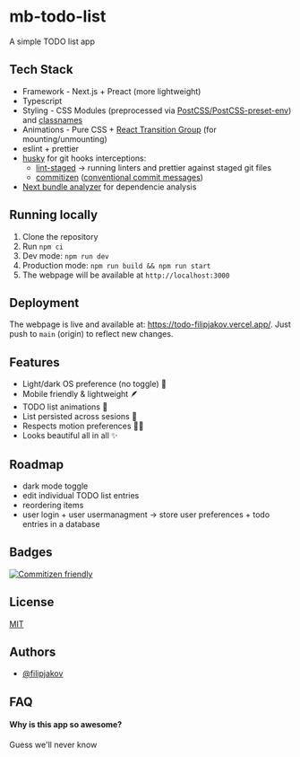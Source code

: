 # mb-todo-list

A simple TODO list app

## Tech Stack

- Framework - Next.js + Preact (more lightweight)
- Typescript
- Styling - CSS Modules (preprocessed via [PostCSS/PostCSS-preset-env](https://github.com/csstools/postcss-plugins/tree/main/plugin-packs/postcss-preset-env)) and [classnames](https://github.com/JedWatson/classnames)
- Animations - Pure CSS + [React Transition Group](https://reactcommunity.org/react-transition-group/) (for mounting/unmounting)
- eslint + prettier
- [husky](https://github.com/typicode/husky) for git hooks interceptions:
  - [lint-staged](https://github.com/okonet/lint-staged) -> running linters and prettier against staged git files
  - [commitizen](https://github.com/commitizen/cz-cli) ([conventional commit messages](https://www.conventionalcommits.org/en/v1.0.0/))
- [Next bundle analyzer](https://www.npmjs.com/package/@next/bundle-analyzer) for dependencie analysis

## Running locally

1. Clone the repository
2. Run `npm ci`
3. Dev mode: `npm run dev`
4. Production mode: `npm run build && npm run start`
5. The webpage will be available at `http://localhost:3000`

## Deployment

The webpage is live and available at: https://todo-filipjakov.vercel.app/. Just push to `main` (origin) to reflect new changes.

## Features

- Light/dark OS preference (no toggle) 🌙
- Mobile friendly & lightweight 🪶
- TODO list animations 💫
- List persisted across sesions 💾
- Respects motion preferences 😵‍💫
- Looks beautiful all in all ✨

## Roadmap

- dark mode toggle
- edit individual TODO list entries
- reordering items
- user login + user usermanagment -> store user preferences + todo entries in a database

## Badges

[![Commitizen friendly](https://img.shields.io/badge/commitizen-friendly-brightgreen.svg)](http://commitizen.github.io/cz-cli/)

## License

[MIT](https://choosealicense.com/licenses/mit/)

## Authors

- [@filipjakov](https://www.github.com/octokatherine)

## FAQ

#### Why is this app so awesome?

Guess we'll never know
